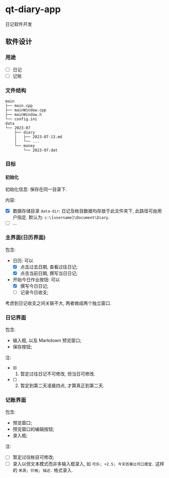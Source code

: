 # qt-diary-app
日记软件开发

## 软件设计

### 用途

- [ ] 日记 
- [ ] 记账

### 文件结构

```
main
├── main.cpp
├── mainWindow.cpp
├── mainWindow.h
└── config.ini
data
└── 2023-07
    ├── diary
    │   ├── 2023-07-13.md
    │   └── ...
    └── money
        └── 2023-07.dat
```

### 目标

#### 初始化

初始化信息: 保存在同一目录下.

内容:
- [x] 数据存储目录 `data-dir`: 日记及帐目数据均存放于此文件夹下, 此路径可由用户指定. 默认为: `c:\[username]\Document\Diary`.
- [ ] ...

### 主界面(日历界面)

包含:
+ 日历: 可以
  - [x] 点击过去日期, 查看过往日记;
  - [x] 点击当前日期, 撰写当日日记;
+ 开始今日作业按钮: 可以
  - [x] 撰写今日日记;
  - [ ] 记录今日收支;

考虑到日记收支之间关联不大, 两者做成两个独立窗口.

### 日记界面

包含:
+ 输入框, 以及 Markdown 预览窗口;
+ 保存按钮;

注: 
- [x] 1. 暂定过往日记不可修改, 但当日可修改.
- [ ] 2. 暂定到第二天凌晨四点, 才算真正到第二天.

### 记账界面

包含:
+ 预览窗口;
+ 预览窗口的编辑按钮;
+ 录入框;

注:
- [ ] 暂定过往帐目可修改;
- [ ] 录入以但文本模式而非多输入框录入, 如 `可乐; +2.5; 今天百事比可口便宜.` 这样的 `来源; 价格; 描述.` 格式录入.